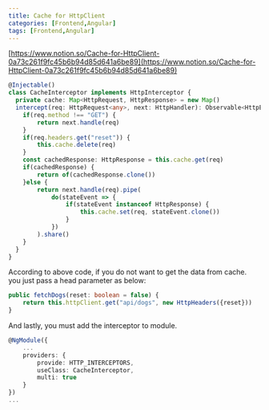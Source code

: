 ```yaml
---
title: Cache for HttpClient
categories: [Frontend,Angular]
tags: [Frontend,Angular]
---
```


[https://www.notion.so/Cache-for-HttpClient-0a73c261f9fc45b6b94d85d641a6be89](https://www.notion.so/Cache-for-HttpClient-0a73c261f9fc45b6b94d85d641a6be89)


```typescript
@Injectable()
class CacheInterceptor implements HttpInterceptor {
  private cache: Map<HttpRequest, HttpResponse> = new Map()
  intercept(req: HttpRequest<any>, next: HttpHandler): Observable<HttpEvent<any>>{
    if(req.method !== "GET") {
        return next.handle(req)
    }
    if(req.headers.get("reset")) {
        this.cache.delete(req)
    }
    const cachedResponse: HttpResponse = this.cache.get(req)
    if(cachedResponse) {
        return of(cachedResponse.clone())
    }else {
        return next.handle(req).pipe(
            do(stateEvent => {
                if(stateEvent instanceof HttpResponse) {
                    this.cache.set(req, stateEvent.clone())
                }
            })
        ).share()
    }
  }    
}
```


According to above code, if you do not want to get the data from cache. you just pass a head parameter as below:


```typescript
public fetchDogs(reset: boolean = false) {
    return this.httpClient.get("api/dogs", new HttpHeaders({reset}))
}
```


And lastly, you must add the interceptor to module.


```typescript
@NgModule({
    ...
    providers: {
        provide: HTTP_INTERCEPTORS,
        useClass: CacheInterceptor,
        multi: true
    }
})
...
```

